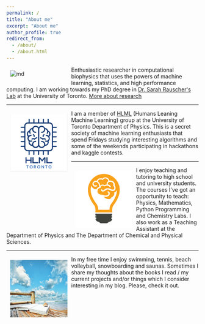 ```yaml
---
permalink: /
title: "About me"
excerpt: "About me"
author_profile: true
redirect_from: 
  - /about/
  - /about.html
---
```



<img src="/images/ezgif-3-e1da36ca2200.gif" alt="md" width="150px" align="left" style="padding:10px;"> Enthusiastic researcher in computational biophysics that uses the powers of machine learning, statistics, and high performance computing. I am working towards my PhD degree in [Dr. Sarah Rauscher's Lab](https://www.utm.utoronto.ca/cps/faculty-staff/rauscher-sarah) at the University of Toronto. [More about research](/research/)


---


<img src="/images/logo1.png" alt="md" width="150px" align="left" style="padding:10px;"> I am a member of [HLML](https://hlml-toronto.github.io) (Humans Leaning Machine Learning) group at the University of Toronto Department of Physics. This is a secret society of machine learning enthusiasts that spend Fridays studying interesting algorithms and some of the  weekends participating in hackathons and kaggle contests. 


---


<img src="/images/light.png" alt="md" width="150px" align="left" style="padding:10px;"> I enjoy teaching and tutoring to high school and university students. The courses I've got an opportunity to teach: Physics, Mathematics, Python Programming and Chemistry Labs. I also work as a Teaching Assistant at the Department of Physics and The Department of Chemical and Physical Sciences.


---


<img src="/images/beach.jpg" alt="md" width="150px" align="left" style="padding:10px;"> In my free time  I enjoy swimming, tennis, beach volleyball, snowboarding and saunas. Sometimes I share my thoughts about the books I read / my current projects and/or things which I consider interesting in my blog. Please, check it out.

